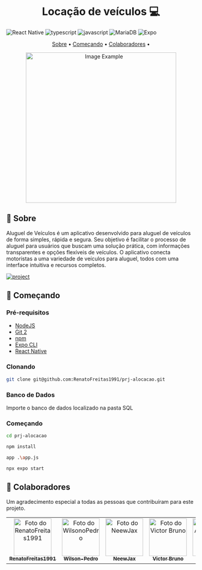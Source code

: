
[JAVASCRIPT__BADGE]: https://img.shields.io/badge/Javascript-000?style=for-the-badge&logo=javascript
[TYPESCRIPT__BADGE]: https://img.shields.io/badge/typescript-D4FAFF?style=for-the-badge&logo=typescript
[REACT__BADGE]: https://img.shields.io/badge/React-005CFE?style=for-the-badge&logo=react
[MARIA_DB_BADGE]: https://img.shields.io/badge/MariaDB-003545?style=for-the-badge&logo=mariadb&logoColor=white
[PROJECT__BADGE]: https://img.shields.io/badge/📱Visit_this_project-000?style=for-the-badge&logo=project
[PROJECT__URL]: https://github.com/RenatoFreitas1991/prj-alocacao

<h1 align="center" style="font-weight: bold;">Locação de veículos 💻</h1>

![React Native](https://img.shields.io/badge/react_native-%2320232a.svg?style=for-the-badge&logo=react&logoColor=%2361DAFB)
![typescript][TYPESCRIPT__BADGE]
![javascript][JAVASCRIPT__BADGE]
![MariaDB](https://img.shields.io/badge/MariaDB-003545?style=for-the-badge&logo=mariadb&logoColor=white)
![Expo](https://img.shields.io/badge/expo-1C1E24?style=for-the-badge&logo=expo&logoColor=#D04A37)

<p align="center">
  <a href="#started">Sobre</a> • 
  <a href="#started">Começando</a> • 
  <a href="#colab">Colaboradores</a> •
</p>


<p align="center">
    <img src="https://github.com/RenatoFreitas1991/prj-alocacao/blob/main/assets/moto-img.jpg" alt="Image Example" width="400px">
</p>

<h2 id="started">📌 Sobre</h2>

Aluguel de Veículos é um aplicativo desenvolvido para aluguel de veículos de forma simples, rápida e segura. Seu objetivo é facilitar o processo de aluguel para usuários que buscam uma solução prática, com informações transparentes e opções flexíveis de veículos. O aplicativo conecta motoristas a uma variedade de veículos para aluguel, todos com uma interface intuitiva e recursos completos.

[![project][PROJECT__BADGE]][PROJECT__URL]

<h2 id="started">🚀 Começando</h2>

<h3>Pré-requisitos</h3>

- [NodeJS](https://github.com/)
- [Git 2](https://github.com)
- [npm](https://www.npmjs.com/)
- [Expo CLI](https://docs.expo.dev/more/expo-cli/)
- [React Native](https://reactnative.dev/)

<h3>Clonando</h3>


```bash
git clone git@github.com:RenatoFreitas1991/prj-alocacao.git
```

<h3>Banco de Dados</h3>
Importe o banco de dados localizado na pasta SQL

<h3>Começando</h3>

```bash
cd prj-alocacao

npm install

app .\app.js

npx expo start
```

<h2 id="colab">🤝 Colaboradores</h2>

Um agradecimento especial a todas as pessoas que contribuíram para este projeto.

<table>
  <tr>
    <td align="center">
      <a href="https://github.com/RenatoFreitas1991" target="_blank">
        <img src="https://avatars.githubusercontent.com/u/149016045?v=4" width="100px;" alt="Foto do RenatoFreitas1991"/><br>
        <sub>
          <b>RenatoFreitas1991</b>
        </sub>
      </a>
    </td>
    <td align="center">
      <a href="https://github.com/Wilson-Pedro" target="_blank">
        <img src="https://avatars.githubusercontent.com/u/96023861?v=4" width="100px;" alt="Foto do WilsonoPedro"/><br>
        <sub>
          <b>Wilson-Pedro</b>
        </sub>
      </a>
    </td>
    <td align="center">
      <a href="https://github.com/NeewJax" target="_blank">
        <img src="https://avatars.githubusercontent.com/u/103374260?v=4" width="100px;" alt="Foto do NeewJax"/><br>
        <sub>
          <b>NeewJax</b>
        </sub>
      </a>
    </td>
    <td align="center">
      <a href="https://github.com/Victor-br-santo" target="_blank">
        <img src="https://avatars.githubusercontent.com/u/133459359?v=4" width="100px;" alt="Foto do Victor Bruno"/><br>
        <sub>
          <b>Victor Bruno</b>
        </sub>
      </a>
    </td>
    <td align="center">
      <a href="https://github.com/A-L-L-A-M" target="_blank">
        <img src="https://avatars.githubusercontent.com/u/185409978?v=4" width="100px;" alt="Foto do A-L-L-A-M"/><br>
        <sub>
          <b>A-L-L-A-M</b>
        </sub>
      </a>
    </td>
  </tr>
</table>
